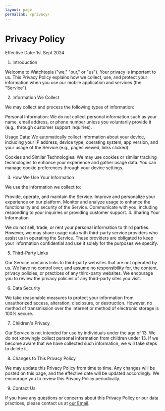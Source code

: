 ```yaml
---
layout: page
permalink: /privacy/
---
```


<h1>Privacy Policy</h1>

Effective Date: 1st Sept 2024

1. Introduction

Welcome to Watchtopia ("we," "our," or "us"). Your privacy is important to us. This Privacy Policy explains how we collect, use, and protect your information when you use our mobile application and services (the "Service").

2. Information We Collect

We may collect and process the following types of information:

Personal Information: We do not collect personal information such as your name, email address, or phone number unless you voluntarily provide it (e.g., through customer support inquiries).

Usage Data: We automatically collect information about your device, including your IP address, device type, operating system, app version, and your usage of the Service (e.g., pages viewed, links clicked).

Cookies and Similar Technologies: We may use cookies or similar tracking technologies to enhance your experience and gather usage data. You can manage cookie preferences through your device settings.

3. How We Use Your Information

We use the information we collect to:

Provide, operate, and maintain the Service.
Improve and personalize your experience on our platform.
Monitor and analyze usage to enhance the functionality and security of the Service.
Communicate with you, including responding to your inquiries or providing customer support.
4. Sharing Your Information

We do not sell, trade, or rent your personal information to third parties. However, we may share usage data with third-party service providers who assist us in operating the Service. These providers are obligated to keep your information confidential and use it solely for the purposes we specify.

5. Third-Party Links

Our Service contains links to third-party websites that are not operated by us. We have no control over, and assume no responsibility for, the content, privacy policies, or practices of any third-party websites. We encourage you to review the privacy policies of any third-party sites you visit.

6. Data Security

We take reasonable measures to protect your information from unauthorized access, alteration, disclosure, or destruction. However, no method of transmission over the internet or method of electronic storage is 100% secure.

7. Children's Privacy

Our Service is not intended for use by individuals under the age of 13. We do not knowingly collect personal information from children under 13. If we become aware that we have collected such information, we will take steps to delete it.

8. Changes to This Privacy Policy

We may update this Privacy Policy from time to time. Any changes will be posted on this page, and the effective date will be updated accordingly. We encourage you to review this Privacy Policy periodically.

9. Contact Us

If you have any questions or concerns about this Privacy Policy or our data practices, please contact us at <a href="mailto:support@watchtopia.site">our Email</a>.